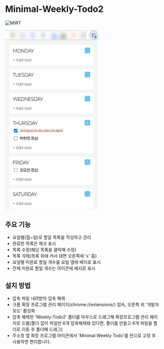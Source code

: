 # Minimal-Weekly-Todo2
![MWT]("https://github.com/asadal/Minimal-Weekly-Todo2/blob/main/MWT.png")

<img src="https://github.com/asadal/Minimal-Weekly-Todo2/blob/main/MWT.png" width="300">

## 주요 기능

- 요일별(월~일)로 할일 목록을 작성하고 관리
- 완료한 목록은 체크 표시
- 목록 수정(해당 목록을 클릭해 수정)
- 목록 삭제(목록 위에 커서 대면 오른쪽에 'x' 뜸)
- 요일별 미완료 할일 개수를 요일 옆에 배지로 표시
- 전체 미완료 할일 개수는 아이콘에 배지로 표시


## 설치 방법

- 압축 파일 내려받아 압축 해제
- 크롬 확장 프로그램 관리 페이지(chrome://extensions/) 접속, 오른쪽 위 '개발자 모드' 활성화
- 압축 해제한 'Weekly-Todo2' 폴더를 마우스로 드래그해 확장프로그램 관리 페이지로 드롭(폴더 없이 파일만 6개 압축해제돼 있다면, 폴더를 만들고 6개 파일을 폴더로 이동 후 폴더째 드래그)
- 주소창 옆 확장 프로그램 아이콘에서 'Minimal Weekly Todo'를 핀으로 고정 후 사용하면 편리합니다.
